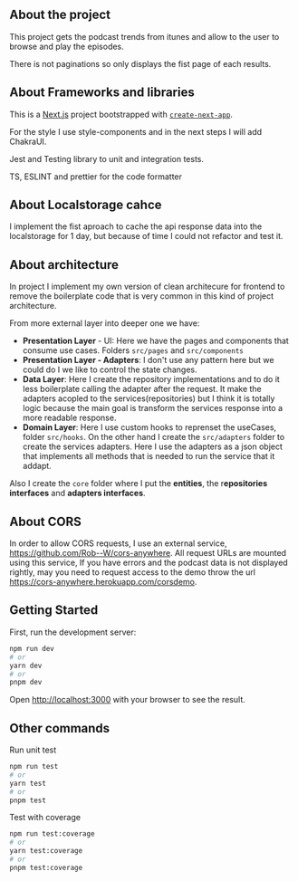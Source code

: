## About the project
This project gets the podcast trends from itunes and allow to the user to browse and play the episodes.

There is not paginations so only displays the fist page of each results.
## About Frameworks and libraries
This is a [Next.js](https://nextjs.org/) project bootstrapped with [`create-next-app`](https://github.com/vercel/next.js/tree/canary/packages/create-next-app).

For the style I use style-components and in the next steps I will add ChakraUI.

Jest and Testing library to unit and integration tests.

TS, ESLINT and prettier for the code formatter

## About Localstorage cahce
I implement the fist aproach to cache the api response data into the localstorage for 1 day, but because of time I could not refactor and test it.

## About architecture
In project I implement my own version of clean architecure for frontend to remove the boilerplate code that is very common in this kind of project architecture. 

From more external layer into deeper one we have:
- **Presentation Layer** - UI: Here we have the pages and components that consume use cases. Folders `src/pages` and `src/components`
- **Presentation Layer - Adapters**: I don't use any pattern here but we could do I we like to control the state changes. 
- **Data Layer**: Here I create the repository implementations and to do it less boilerplate calling the adapter after the request. It make the adapters acopled to the services(repositories) but I think it is totally logic because the main goal is transform the services response into a more readable response.
- **Domain Layer**: Here I use custom hooks to reprenset the useCases, folder `src/hooks`. On the other hand I create the `src/adapters` folder to create the services adapters. Here I use the adapters as a json object that implements all methods that is needed to run the service that it addapt. 

Also I create the `core` folder where I put the **entities**, the r**epositories interfaces** and **adapters interfaces**.

## About CORS
In order to allow CORS requests, I use an external service, https://github.com/Rob--W/cors-anywhere. All request URLs are mounted using this service, If you have errors and the podcast data is not displayed rightly, may you need to request access to the demo throw the url https://cors-anywhere.herokuapp.com/corsdemo.
## Getting Started

First, run the development server:

```bash
npm run dev
# or
yarn dev
# or
pnpm dev
```

Open [http://localhost:3000](http://localhost:3000) with your browser to see the result.

## Other commands

Run unit test
```bash
npm run test
# or
yarn test
# or
pnpm test
```

Test with coverage
```bash
npm run test:coverage
# or
yarn test:coverage
# or
pnpm test:coverage
```